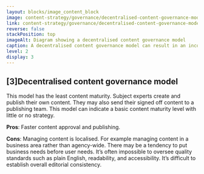 ```yaml
---
layout: blocks/image_content_block
image: content-strategy/governance/decentralised-content-governance-model.svg
link: content-strategy/governance/decentralised-content-governance-model.svg
reverse: false
stackPosition: top
imageAlt: Diagram showing a decentralised content governance model
caption: A decentralised content governance model can result in an inconsistent user experience.
level: 2
display: 3
---
```


## [3]Decentralised content governance model

This model has the least content maturity. Subject experts create and publish their own content. They may also send their signed off content to a publishing team. This model can indicate a basic content maturity level with little or no strategy.

**Pros**: Faster content approval and publishing.

**Cons**: Managing content is localised. For example managing content in a business area rather than agency-wide. There may be a tendency to put business needs before user needs. It’s often impossible to oversee quality standards such as plain English, readability, and accessibility. It’s difficult to establish overall editorial consistency.
